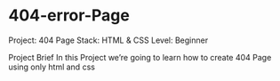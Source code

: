 # 404-error-Page
Project: 404 Page
Stack: HTML & CSS
Level: Beginner

Project Brief
In this Project we’re going to learn how to create 404 Page using only html and css
